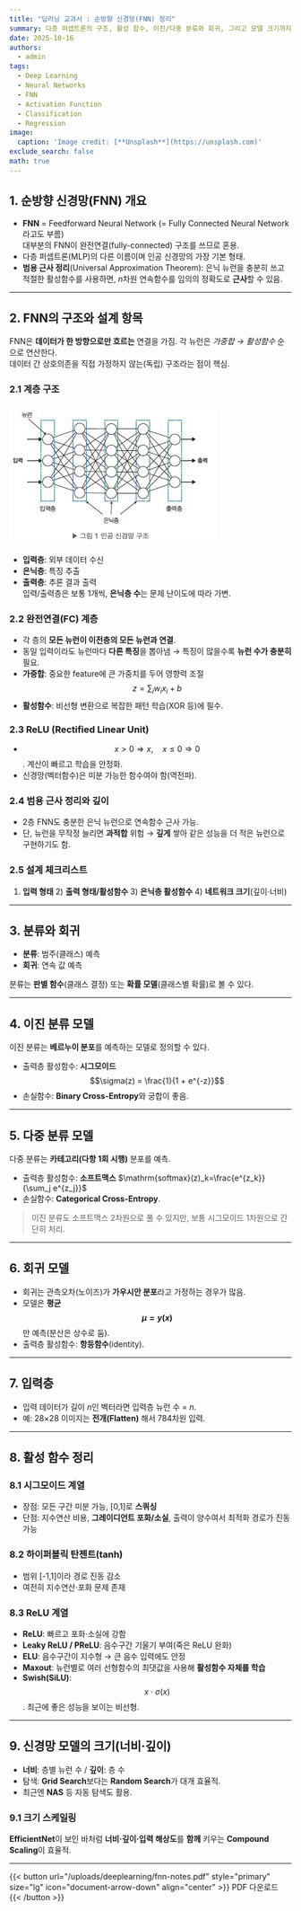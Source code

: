 ```yaml
---
title: "딥러닝 교과서 : 순방향 신경망(FNN) 정리"
summary: 다층 퍼셉트론의 구조, 활성 함수, 이진/다중 분류와 회귀, 그리고 모델 크기까지 한 번에 정리.
date: 2025-10-16
authors:
  - admin
tags:
  - Deep Learning
  - Neural Networks
  - FNN
  - Activation Function
  - Classification
  - Regression
image:
  caption: 'Image credit: [**Unsplash**](https://unsplash.com)'
exclude_search: false
math: true
---
```


## 1. 순방향 신경망(FNN) 개요

- **FNN** = Feedforward Neural Network (= Fully Connected Neural Network 라고도 부름)  
  대부분의 FNN이 완전연결(fully-connected) 구조를 쓰므로 혼용.
- 다층 퍼셉트론(MLP)의 다른 이름이며 인공 신경망의 가장 기본 형태.
- **범용 근사 정리**(Universal Approximation Theorem): 은닉 뉴런을 충분히 쓰고 적절한 활성함수를 사용하면, *n*차원 연속함수를 임의의 정확도로 **근사**할 수 있음.

---

## 2. FNN의 구조와 설계 항목

FNN은 **데이터가 한 방향으로만 흐르는** 연결을 가짐. 각 뉴런은 *가중합 → 활성함수* 순으로 연산한다.  
데이터 간 상호의존을 직접 가정하지 않는(독립) 구조라는 점이 핵심.

### 2.1 계층 구조

![계층 구조](image.png)

- **입력층**: 외부 데이터 수신  
- **은닉층**: 특징 추출  
- **출력층**: 추론 결과 출력  
입력/출력층은 보통 1개씩, **은닉층 수**는 문제 난이도에 따라 가변.

### 2.2 완전연결(FC) 계층

- 각 층의 **모든 뉴런이 이전층의 모든 뉴런과 연결**.  
- 동일 입력이라도 뉴런마다 **다른 특징**을 뽑아냄 → 특징이 많을수록 **뉴런 수가 충분히** 필요.
- **가중합**: 중요한 feature에 큰 가중치를 두어 영향력 조절  
  $$z = \sum_i w_i x_i + b$$
- **활성함수**: 비선형 변환으로 복잡한 패턴 학습(XOR 등)에 필수.

### 2.3 ReLU (Rectified Linear Unit)

- $$x > 0 \Rightarrow x, \quad x \le 0 \Rightarrow 0$$. 계산이 빠르고 학습을 안정화.  
- 신경망(벡터함수)은 미분 가능한 함수여야 함(역전파).

### 2.4 범용 근사 정리와 깊이

- 2층 FNN도 충분한 은닉 뉴런으로 연속함수 근사 가능.  
- 단, 뉴런을 무작정 늘리면 **과적합** 위험 → **깊게** 쌓아 같은 성능을 더 적은 뉴런으로 구현하기도 함.

### 2.5 설계 체크리스트

1) **입력 형태** 2) **출력 형태/활성함수** 3) **은닉층 활성함수** 4) **네트워크 크기**(깊이·너비)

---

## 3. 분류와 회귀

- **분류**: 범주(클래스) 예측  
- **회귀**: 연속 값 예측

분류는 **판별 함수**(클래스 결정) 또는 **확률 모델**(클래스별 확률)로 볼 수 있다.

---

## 4. 이진 분류 모델

이진 분류는 **베르누이 분포**를 예측하는 모델로 정의할 수 있다.

- 출력층 활성함수: **시그모이드** $$\sigma(z) = \frac{1}{1 + e^{-z}}$$
- 손실함수: **Binary Cross-Entropy**와 궁합이 좋음.

---

## 5. 다중 분류 모델

다중 분류는 **카테고리(다항 1회 시행)** 분포를 예측.

- 출력층 활성함수: **소프트맥스** $\mathrm{softmax}(z)_k=\frac{e^{z_k}}{\sum_j e^{z_j}}$
- 손실함수: **Categorical Cross-Entropy**.

> 이진 분류도 소프트맥스 2차원으로 풀 수 있지만, 보통 시그모이드 1차원으로 간단히 처리.

---

## 6. 회귀 모델

- 회귀는 관측오차(노이즈)가 **가우시안 분포**라고 가정하는 경우가 많음.  
- 모델은 **평균 $$\mu = y(x)$$** 만 예측(분산은 상수로 둠).  
- 출력층 활성함수: **항등함수**(identity).

---

## 7. 입력층

- 입력 데이터가 길이 *n*인 벡터라면 입력층 뉴런 수 = *n*.  
- 예: 28×28 이미지는 **전개(Flatten)** 해서 784차원 입력.

---

## 8. 활성 함수 정리

### 8.1 시그모이드 계열
- 장점: 모든 구간 미분 가능, [0,1]로 **스쿼싱**  
- 단점: 지수연산 비용, **그레이디언트 포화/소실**, 출력이 양수여서 최적화 경로가 진동 가능

### 8.2 하이퍼볼릭 탄젠트(tanh)
- 범위 [-1,1]이라 경로 진동 감소  
- 여전히 지수연산·포화 문제 존재

### 8.3 ReLU 계열
- **ReLU**: 빠르고 포화·소실에 강함  
- **Leaky ReLU / PReLU**: 음수구간 기울기 부여(죽은 ReLU 완화)  
- **ELU**: 음수구간이 지수형 → 큰 음수 입력에도 안정  
- **Maxout**: 뉴런별로 여러 선형함수의 최댓값을 사용해 **활성함수 자체를 학습**  
- **Swish(SiLU)**: $$x \cdot \sigma(x)$$. 최근에 좋은 성능을 보이는 비선형.

---

## 9. 신경망 모델의 크기(너비·깊이)

- **너비**: 층별 뉴런 수 / **깊이**: 층 수  
- 탐색: **Grid Search**보다는 **Random Search**가 대개 효율적.  
- 최근엔 **NAS** 등 자동 탐색도 활용.

### 9.1 크기 스케일링
**EfficientNet**이 보인 바처럼 **너비·깊이·입력 해상도**를 **함께** 키우는 **Compound Scaling**이 효율적.

---

{{< button url="/uploads/deeplearning/fnn-notes.pdf" style="primary" size="lg" icon="document-arrow-down" align="center" >}}
PDF 다운로드
{{< /button >}}